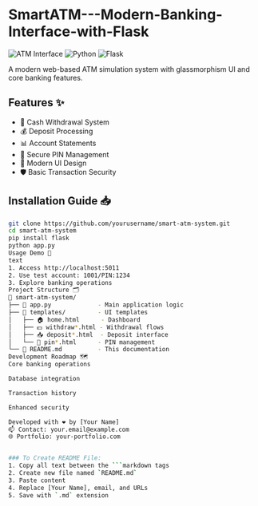 # SmartATM---Modern-Banking-Interface-with-Flask

![ATM Interface](https://img.shields.io/badge/Status-Operational-brightgreen) 
![Python](https://img.shields.io/badge/Python-3.8%2B-blue)
![Flask](https://img.shields.io/badge/Flask-2.0%2B-lightgrey)

A modern web-based ATM simulation system with glassmorphism UI and core banking features.

## Features ✨
- 🏧 Cash Withdrawal System
- 💰 Deposit Processing
- 📊 Account Statements
- 🔐 Secure PIN Management
- 🎨 Modern UI Design
- 🛡️ Basic Transaction Security

## Installation Guide 📥
```bash
git clone https://github.com/yourusername/smart-atm-system.git
cd smart-atm-system
pip install flask
python app.py
Usage Demo 🎥
text
1. Access http://localhost:5011
2. Use test account: 1001/PIN:1234
3. Explore banking operations
Project Structure 🗂️
📁 smart-atm-system/
├── 📄 app.py             - Main application logic
├── 📁 templates/         - UI templates
│   ├── 🏠 home.html      - Dashboard
│   ├── 💵 withdraw*.html - Withdrawal flows
│   ├── 📥 deposit*.html  - Deposit interface
│   └── 🔑 pin*.html      - PIN management
└── 📄 README.md          - This documentation
Development Roadmap 🗺️
Core banking operations

Database integration

Transaction history

Enhanced security

Developed with ❤️ by [Your Name]
📫 Contact: your.email@example.com
🌐 Portfolio: your-portfolio.com


### To Create README File:
1. Copy all text between the ```markdown tags
2. Create new file named `README.md`
3. Paste content
4. Replace [Your Name], email, and URLs
5. Save with `.md` extension
